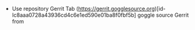  * Use repository Gerrit Tab 
 (https://gerrit.gogglesource.org)[id-Ic8aaa0728a43936cd4c6e1ed590e01ba8f0fbf5b]
    goggle source Gerrit from 
